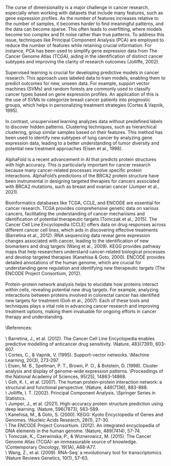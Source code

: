 The curse of dimensionality is a major challenge in cancer research, especially when working with datasets that include many features, such as gene expression profiles. As the number of features increases relative to the number of samples, it becomes harder to find meaningful patterns, and the data can become sparse. This often leads to overfitting, where models become too complex and fit noise rather than true patterns. To address this issue, techniques like Principal Component Analysis (PCA) are employed to reduce the number of features while retaining crucial information. For instance, PCA has been used to simplify gene expression data from The Cancer Genome Atlas (TCGA), aiding in the identification of distinct cancer subtypes and improving the clarity of research outcomes (Jolliffe, 2002).\
\
Supervised learning is crucial for developing predictive models in cancer research. This approach uses labeled data to train models, enabling them to predict outcomes for new, unseen data. For example, support vector machines (SVMs) and random forests are commonly used to classify cancer types based on gene expression profiles. An application of this is the use of SVMs to categorize breast cancer patients into prognostic groups, which helps in personalizing treatment strategies (Cortes & Vapnik, 1995).\
\
In contrast, unsupervised learning analyzes data without predefined labels to discover hidden patterns. Clustering techniques, such as hierarchical clustering, group similar samples based on their features. This method has been used to identify new subtypes of lung cancer by analyzing gene expression data, leading to a better understanding of tumor diversity and potential new treatment approaches (Eisen et al., 1998).\
\
AlphaFold is a recent advancement in AI that predicts protein structures with high accuracy. This is particularly important for cancer research because many cancer-related processes involve specific protein interactions. AlphaFold’s predictions of the BRCA2 protein structure have been instrumental in designing targeted therapies for cancers associated with BRCA2 mutations, such as breast and ovarian cancer (Jumper et al., 2021).\
\
Bioinformatics databases like TCGA, CCLE, and ENCODE are essential for cancer research. TCGA provides comprehensive genetic data on various cancers, facilitating the understanding of cancer mechanisms and identification of potential therapeutic targets (Tomczak et al., 2015). The Cancer Cell Line Encyclopedia (CCLE) offers data on drug responses across different cancer cell lines, which aids in discovering effective treatments (Barretina et al., 2012). RNA sequencing data reveal gene expression changes associated with cancer, leading to the identification of new biomarkers and drug targets (Wang et al., 2009). KEGG provides pathway maps that help researchers understand cancer-related biological processes and develop targeted therapies (Kanehisa & Goto, 2000). ENCODE provides detailed annotations of the human genome, which are crucial for understanding gene regulation and identifying new therapeutic targets (The ENCODE Project Consortium, 2012).\
\
Protein-protein network analysis helps to elucidate how proteins interact within cells, revealing potential new drug targets. For example, analyzing interactions between proteins involved in colorectal cancer has identified new targets for treatment (Goh et al., 2007). Each of these tools and techniques plays a vital role in advancing cancer research and improving treatment options, making them invaluable for ongoing efforts in cancer therapy and understanding.\
\
\References:\
\
\ Barretina, J., et al. (2012). The Cancer Cell Line Encyclopedia enables predictive modelling of anticancer drug sensitivity. \Nature\, 483(7391), 603-607.\
\ Cortes, C., & Vapnik, V. (1995). Support-vector networks. \Machine Learning\, 20(3), 273-297.\
\ Eisen, M. B., Spellman, P. T., Brown, P. O., & Botstein, D. (1998). Cluster analysis and display of genome-wide expression patterns. \Proceedings of the National Academy of Sciences\, 95(25), 14863-14868.\
\ Goh, K. I., et al. (2007). The human protein–protein interaction network: a structural and functional perspective. \Nature\, 446(7136), 883-888.\
\ Jolliffe, I. T. (2002). Principal Component Analysis. \Springer Series in Statistics.\
\ Jumper, J., et al. (2021). High-accuracy protein structure prediction using deep learning. \Nature\, 596(7873), 583-589.\
\ Kanehisa, M., & Goto, S. (2000). KEGG: Kyoto Encyclopedia of Genes and Genomes. \Nucleic Acids Research\, 28(1), 27-30.\
\ The ENCODE Project Consortium. (2012). An integrated encyclopedia of DNA elements in the human genome. \Nature\, 489(7414), 57-74.\
\ Tomczak, K., Czerwinska, P., & Wiznerowicz, M. (2015). The Cancer Genome Atlas (TCGA): an immeasurable source of knowledge. \Contemporary Oncology\, 19(1A), A68-A77.\
\ Wang, Z., et al. (2009). RNA-Seq: a revolutionary tool for transcriptomics. \Nature Reviews Genetics\, 10(1), 57-63.

